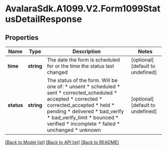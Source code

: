 # AvalaraSdk.A1099.V2.Form1099StatusDetailResponse

## Properties

Name | Type | Description | Notes
------------ | ------------- | ------------- | -------------
**time** | **string** | The date the form is scheduled for or the time the status last changed | [optional] [default to undefined]
**status** | **string** | The status of the form. Will be one of:  * unsent  * scheduled  * sent  * corrected_scheduled  * accepted  * corrected  * corrected_accepted  * held  * pending  * delivered  * bad_verify  * bad_verify_limit  * bounced  * verified  * incomplete  * failed  * unchanged  * unknown | [optional] [default to undefined]

[[Back to Model list]](../../../README.md#documentation-for-models) [[Back to API list]](../../../README.md#documentation-for-api-endpoints) [[Back to README]](../../../README.md)

